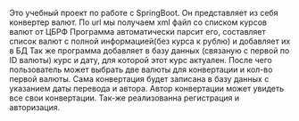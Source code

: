Это учебный проект по работе с SpringBoot. Он представляет из себя конвертер валют. По url мы получаем xml файл со списком курсов валют от ЦБРФ
Программа автоматически парсит его, составляет список валют с полной информацией(без курса к рублю) и добавляет их в БД
Так же программа добавляет в базу данных (связаную с первой по ID валюты) курс и дату, для которой этот курс актуален.
После чего пользователь может выбрать две валюты для конвертации и кол-во первой валюты. Сама конвертация будет записана в базу данных
с указанием даты перевода и автора. Автор конвертации может увидеть все свои конвертации.
Так-же реализованна регистрация и авторизация.
